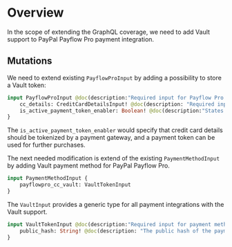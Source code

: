 # Overview

In the scope of extending the GraphQL coverage, we need to add Vault support to PayPal Payflow Pro payment integration.

## Mutations

We need to extend existing `PayflowProInput` by adding a possibility to store a Vault token:

```graphql
input PayflowProInput @doc(description:"Required input for Payflow Pro and Payments Pro payment methods.") {
    cc_details: CreditCardDetailsInput! @doc(description: "Required input for credit card related information")
    is_active_payment_token_enabler: Boolean! @doc(description:"States whether an entered by a customer credit/debit card should be tokenized for later usage. Required only if Vault is enabled for PayPal Payflow Pro payment integration.")
}
```

The `is_active_payment_token_enabler` would specify that credit card details should be tokenized by a payment gateway, and a payment token can be used for further purchases.

The next needed modification is extend of the existing `PaymentMethodInput` by adding Vault payment method for PayPal Payflow Pro.

```graphql
input PaymentMethodInput {
    payflowpro_cc_vault: VaultTokenInput
}
```

The `VaultInput` provides a generic type for all payment integrations with the Vault support.

```graphql
input VaultTokenInput @doc(description:"Required input for payment methods with Vault support.") {
    public_hash: String! @doc(description: "The public hash of the payment token")
}
```